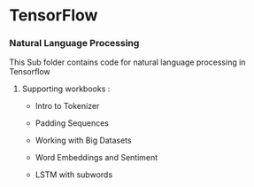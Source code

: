 # TensorFlow

### Natural Language Processing

This Sub folder contains code for natural language processing in Tensorflow

1. Supporting workbooks :

    - Intro to Tokenizer
    
    - Padding Sequences
    
    - Working with Big Datasets
    
    - Word Embeddings and Sentiment
    
    - LSTM with subwords


